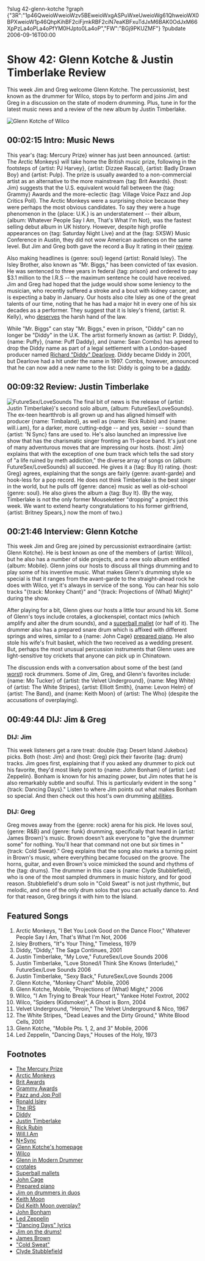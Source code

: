 ?slug 42-glenn-kotche
?graph {"3R":"1p46QweioWweioWzv5BEweioWxgASPuWxeUweioWg61QhweioWX0BPXweioW1p46QhpKihBF2ciFjmkRBF2ciN7eaKBFxuTdJxM6BAK0OdJxM66XpPzLa4oPLa4oPfYM0HJpto0La4oP","FW":"BGj9PKUZMF"}
?pubdate 2006-09-16T00:00
# Show 42: Glenn Kotche & Justin Timberlake Review
This week Jim and Greg welcome Glenn Kotche. The percussionist, best known as the drummer for Wilco, stops by to perform and joins Jim and Greg in a discussion on the state of modern drumming. Plus, tune in for the latest music news and a review of the new album by Justin Timberlake.

![Glenn Kotche of Wilco](https://static.soundopinions.org/images/2006/kotche.jpg)

## 00:02:15 Intro: Music News
This year's {tag: Mercury Prize} winner has just been announced. {artist: The Arctic Monkeys} will take home the British music prize, following in the footsteps of {artist: PJ Harvey}, {artist: Dizzee Rascal}, {artist: Badly Drawn Boy} and {artist: Pulp}. The prize is usually awarded to a non-commercial artist as an alternative to the more mainstream {tag: Brit Awards}. {host: Jim} suggests that the U.S. equivalent would fall between the {tag: Grammy} Awards and the more-eclectic {tag: Village Voice Pazz and Jop Critics Poll}. The Arctic Monkeys were a surprising choice because they were perhaps the most obvious candidates. To say they were a huge phenomenon in the {place: U.K.} is an understatement -- their album, {album: Whatever People Say I Am, That's What I'm Not}, was the fastest selling debut album in UK history. However, despite high profile appearances on {tag: Saturday Night Live} and at the {tag: SXSW} Music Conference in Austin, they did not wow American audiences on the same level. But Jim and Greg both gave the record a Buy It rating in their [review](show/10/). 

Also making headlines is {genre: soul} legend {artist: Ronald Isley}. The Isley Brother, also known as "Mr. Biggs," has been convicted of tax evasion. He was sentenced to three years in federal {tag: prison} and ordered to pay $3.1 million to the I.R.S -- the maximum sentence he could have received. Jim and Greg had hoped that the judge would show some leniency to the musician, who recently suffered a stroke and a bout with kidney cancer, and is expecting a baby in January. Our hosts also cite Isley as one of the great talents of our time, noting that he has had a major hit in every one of his six decades as a performer. They suggest that it is Isley's friend, {artist: R. Kelly}, who [deserves](http://www.thefreelibrary.com/Chicago+DJ+Announces+R.+Kelly+Trial+Start+Date-a01611417126) the harsh hand of the law.

While "Mr. Biggs" can stay "Mr. Biggs," even in prison, "Diddy" can no longer be "Diddy" in the U.K. The artist formerly known as {artist: P. Diddy}, {name: Puffy}, {name: Puff Daddy}, and {name: Sean Combs} has agreed to drop the Diddy name as part of a legal settlement with a London-based producer named [Richard "Diddy" Dearlove](http://www.diddyland.com/). Diddy became Diddy in 2001, but Dearlove had a hit under the name in 1997. Combs, however, announced that he can now add a new name to the list: Diddy is going to be a [daddy](http://celebritybabies.people.com/2006/09/27/diddy_daddy_twi/).

## 00:09:32 Review: Justin Timberlake
![FutureSex/LoveSounds](https://static.soundopinions.org/assets/42/FW0.jpg)
The final bit of news is the release of {artist: Justin Timberlake}'s second solo album, {album: FutureSex/LoveSounds}. The ex-teen heartthrob is all grown up and has aligned himself with producer {name: Timbaland}, as well as {name: Rick Rubin} and {name: will.i.am}, for a darker, more cutting-edge -- and yes, sexier -- sound than {artist: 'N Sync} fans are used to. He's also launched an impressive live show that has the charismatic singer fronting an 11-piece band. It's just one of many adventurous moves that are impressing our hosts. {host: Jim} explains that with the exception of one bum track which tells the sad story of "a life ruined by meth addiction," the diverse array of songs on {album: FutureSex/LoveSounds} all succeed. He gives it a {tag: Buy It} rating. {host: Greg} agrees, explaining that the songs are fairly {genre: avant-garde} and hook-less for a pop record. He does not think Timberlake is the best singer in the world, but he pulls off {genre: dance} music as well as old-school {genre: soul}. He also gives the album a {tag: Buy It}. (By the way, Timberlake is not the only former Mouseketeer "dropping" a project this week. We want to extend hearty congratulations to his former girlfriend, {artist: Britney Spears,} now the mom of two.)

## 00:21:46 Interview: Glenn Kotche
This week Jim and Greg are joined by percussionist extraordinaire {artist: Glenn Kotche}. He is best known as one of the members of {artist: Wilco}, but he also has a number of side projects, and a new solo album entitled {album: Mobile}. Glenn joins our hosts to discuss all things drumming and to play some of his inventive music. What makes Glenn's drumming style so special is that it ranges from the avant-garde to the straight-ahead rock he does with Wilco, yet it's always in service of the song. You can hear his solo tracks "{track: Monkey Chant}" and "{track: Projections of (What) Might}" during the show.

After playing for a bit, Glenn gives our hosts a little tour around his kit. Some of Glenn's toys include crotales, a glockenspiel, contact mics (which amplify and alter the drum sounds), and a [superball mallet](http://synthrick.tripod.com/mallets/id15.html) (or half of it). The drummer also has a prepared snare drum which is affixed with different springs and wires, similar to a {name: John Cage} [prepared piano](http://en.wikipedia.org/wiki/Prepared_piano). He also stole his wife's fruit basket, which the two received as a wedding present. But, perhaps the most unusual percussion instruments that Glenn uses are light-sensitive toy crickets that anyone can pick up in Chinatown.

The discussion ends with a conversation about some of the best (and [worst](http://www.drummerworld.com/drummers/Carter_Beauford.html)) rock drummers. Some of Jim, Greg, and Glenn's favorites include: {name: Mo Tucker} of {artist: the Velvet Underground}, {name: Meg White} of {artist: The White Stripes}, {artist: Elliott Smith}, {name: Levon Helm} of {artist: The Band}, and {name: Keith Moon} of {artist: The Who} (despite the accusations of overplaying). 

## 00:49:44 DIJ: Jim & Greg
### DIJ: Jim
This week listeners get a rare treat: double {tag: Desert Island Jukebox} picks. Both {host: Jim} and {host: Greg} pick their favorite {tag: drum} tracks. Jim goes first, explaining that if you asked any drummer to pick out his favorite, they'd most likely point to {name: John Bonham} of {artist: Led Zeppelin}. Bonham is known for his amazing power, but Jim notes that he is also remarkably subtle and soulful. This is particularly evident in the song "{track: Dancing Days}." Listen to where Jim points out what makes Bonham so special. And then check out this host's own drumming [abilities](http://vortisrock.com/listen/).

### DIJ: Greg
Greg moves away from the {genre: rock} arena for his pick. He loves soul, {genre: R&B} and {genre: funk} drumming, specifically that heard in {artist: James Brown}'s music. Brown doesn't ask everyone to "give the drummer some" for nothing. You'll hear that command not one but *six* times in "{track: Cold Sweat}." Greg explains that the song also marks a turning point in Brown's music, where everything became focused on the groove. The horns, guitar, and even Brown's voice mimicked the sound and rhythms of the {tag: drums}. The drummer in this case is {name: Clyde Stubblefield}, who is one of the most sampled drummers in music history, and for good reason. Stubblefield's drum solo in "Cold Sweat" is not just rhythmic, but melodic, and one of the only drum solos that you can actually dance to. And for that reason, Greg brings it with him to the Island.

## Featured Songs
1. Arctic Monkeys, "I Bet You Look Good on the Dance Floor," Whatever People Say I Am, That's What I'm Not, 2006
2. Isley Brothers, "It"s Your Thing," Timeless, 1979
3. Diddy, "Diddy," The Saga Continues, 2001
4. Justin Timberlake, "My Love," FutureSex/Love Sounds 2006
5. Justin Timberlake, "Love Stoned/I Think She Knows (Interlude)," FutureSex/Love Sounds 2006
6. Justin Timberlake, "Sexy Back," FutureSex/Love Sounds 2006
7. Glenn Kotche, "Monkey Chant" Mobile, 2006
8. Glenn Kotche, Mobile, "Projections of (What) Might," 2006
9. Wilco, "I Am Trying to Break Your Heart," Yankee Hotel Foxtrot, 2002
10. Wilco, "Spiders (Kidsmoke)", A Ghost is Born, 2004
11. Velvet Underground, "Heroin," The Velvet Underground & Nico, 1967
12. The White Stripes, "Dead Leaves and the Dirty Ground," White Blood Cells, 2001
13. Glenn Kotche, "Mobile Pts. 1, 2, and 3" Mobile, 2006
14. Led Zeppelin, "Dancing Days," Houses of the Holy, 1973

## Footnotes
- [The Mercury Prize](https://www.mercuryprize.com/)
- [Arctic Monkeys](http://www.arcticmonkeys.com/)
- [Brit Awards](http://www.brits.co.uk/)
- [Grammy Awards](http://www.grammy.com/)
- [Pazz and Jop Poll](http://www.villagevoice.com/pazzandjop05/)
- [Ronald Isley](http://www.allmusic.com/artist/ronald-isley-mn0000298364)
- [The IRS](http://www.irs.gov/)
- [Diddy](http://www.allmusic.com/artist/diddy-mn0000413000)
- [Justin Timberlake](http://www.justintimberlake.com/)
- [Rick Rubin](http://www.allmusic.com/artist/rick-rubin-mn0000356250)
- [Will.I.Am](http://en.wikipedia.org/wiki/Will.i.am)
- [N*Sync](http://www.nsync.com/)
- [Glenn Kotche's homepage](http://www.glennkotche.com/)
- [Wilco](http://www.wilcoworld.net/)
- [Glenn in Modern Drummer](http://www.moderndrummer.com/site/2007/06/glenn-kotche-2/)
- [crotales](http://en.wikipedia.org/wiki/Crotales)
- [Superball mallets](http://synthrick.tripod.com/mallets/id15.html)
- [John Cage](http://www.bbc.co.uk/music/profiles/cage.shtml)
- [Prepared piano](http://en.wikipedia.org/wiki/Prepared_piano)
- [Jim on drummers in duos](http://www.jimdero.com/OtherWritings/OtherMDDuos.htm)
- [Keith Moon](http://www.allmusic.com/artist/keith-moon-mn0000765747)
- [Did Keith Moon overplay?](http://www.johnmcferrinmusicreviews.org/moon.htm)
- [John Bonham](http://www.johnbonham.co.uk/)
- [Led Zeppelin](http://www.allmusic.com/artist/led-zeppelin-mn0000139026)
- ["Dancing Days" lyrics](http://www.azlyrics.com/lyrics/ledzeppelin/dancingdays.html)
- [Jim on the drums!](http://www.vortisrock.com/)
- [James Brown](http://www.biography.com/people/james-brown-9228350)
- ["Cold Sweat"](http://www.allmusic.com/song/cold-sweat-mt0003227886)
- [Clyde Stubblefield](http://www.allmusic.com/artist/clyde-stubblefield-mn0000132163)
